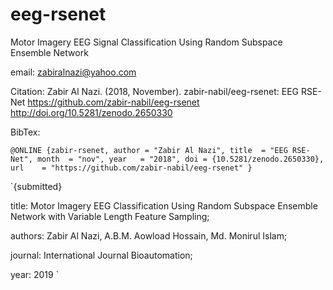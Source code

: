 # eeg-rsenet
Motor Imagery EEG Signal Classification Using Random Subspace Ensemble Network

email: zabiralnazi@yahoo.com

Citation: Zabir Al Nazi. (2018, November). zabir-nabil/eeg-rsenet: EEG RSE-Net https://github.com/zabir-nabil/eeg-rsenet  http://doi.org/10.5281/zenodo.2650330

BibTex: 

`
@ONLINE {zabir-rsenet,
    author = "Zabir Al Nazi",
    title  = "EEG RSE-Net",
    month  = "nov",
    year   = "2018",
    doi = {10.5281/zenodo.2650330},
    url    = "https://github.com/zabir-nabil/eeg-rsenet"
}
`

`{submitted}

title: Motor Imagery EEG Classification Using Random Subspace Ensemble Network with Variable Length Feature Sampling;

authors: Zabir Al Nazi, A.B.M. Aowload Hossain, Md. Monirul Islam;

journal: International Journal Bioautomation;

year: 2019
`
